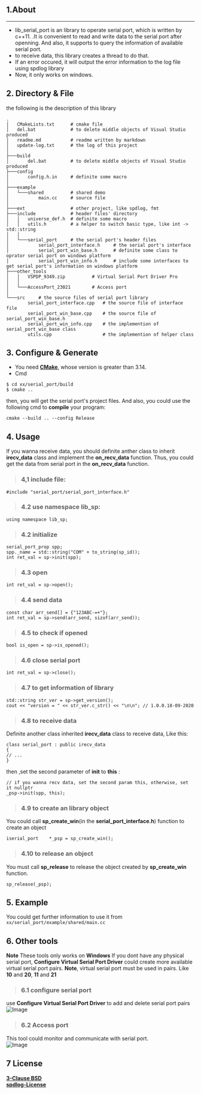 ## 1.About  
---
  * lib_serial_port is an library to operate serial port, which is written by c++11. .It is convenient to read and write data to the serial port after openning. And also, it supports to query the information of available serial port.  
  * to receive data, this library creates a thread to do that.  
  * If an error occured, it will output the error information to the log file using spdlog library
  * Now, it only works on windows.  


## 2. Directory & File 
  the following is the description of this library  
```
.
│   CMakeLists.txt		# cmake file
│   del.bat				# to delete middle objects of Visual Studio produced 
│   readme.md			# readme written by markdown
│   update-log.txt		# the log of this project 
│   
├───build				
│       del.bat			# to delete middle objects of Visual Studio produced 
├───config
│       config.h.in		# definite some macro
│       
├───example		
│   └───shared			# shared demo
│           main.cc 	# source file
│           
├───ext					# other project, like spdlog, fmt
├───include				# header files' directory
│   │   universe_def.h	# definite some macro
│   │   utils.h			# a helper to switch basic type, like int -> std::string
│   │   
│   └───serial_port		# the serial port's header files
│           serial_port_interface.h		# the serial port's interface
│           serial_port_win_base.h		# definite some class to oprator serial port on windows platform	
│           serial_port_win_info.h		# include some interfaces to get serial port's information on windows platform  
├───other_tools
│   │   VSPDP_9349.zip			# Virtual Serial Port Driver Pro 
│   │   
│   └───AccessPort_23021		# Access port
│           
└───src		# the source files of serial port library
        serial_port_interface.cpp	# the source file of interface file
        serial_port_win_base.cpp	# the source file of serial_port_win_base.h
        serial_port_win_info.cpp	# the implemention of serial_port_win_base class
        utils.cpp					# the implemention of helper class
```


## 3. Configure & Generate 
  * You need **[CMake](https://cmake.org/)**, whose version is greater than 3.14.  
  * Cmd  
```
$ cd xx/serial_port/build
$ cmake ..
```
  then, you will get the serial port's project files. And also, you could use the following cmd to **compile** your program:  
```
cmake --build .. --config Release
```


## 4. Usage  
  If you wanna receive data, you should definite anther class to inherit **irecv_data** class and implement the **on_recv_data** function. Thus, you could get the data from serial port in the **on_recv_data** function.  

> ### 4,1 include file:
```
#include "serial_port/serial_port_interface.h"
```
> ### 4.2 use namespace **lib_sp**:  
```
using namespace lib_sp;
```
> ### 4.2 initialize 
```
serial_port_prop spp;
spp._name = std::string("COM" + to_string(sp_id));
int ret_val = sp->init(spp);
```
> ### 4.3 open  
```
int ret_val = sp->open();
```
> ### 4.4 send data
```
const char arr_send[] = {"123ABC-=+"};
int ret_val = sp->send(arr_send, sizof(arr_send));
```
> ### 4.5 to check if opened
```
bool is_open = sp->is_opened();
```
> ### 4.6 close serial port
```
int ret_val = sp->close();
```
> ### 4.7 to get information of library 
```
std::string str_ver = sp->get_version();
cout << "version = " << str_ver.c_str() << "\n\n"; // 1.0.0.18-09-2020
```
> ### 4.8 to receive data
  Definite another class inherited **irecv_data** class to receive data, Like this:  
```
class serial_port : public irecv_data
{
// ...
}
```
  then ,set the second parameter of **init** to **this** :  
```
// if you wanna recv data, set the second param this, otherwise, set it nullptr
_psp->init(spp, this);
```

> ### 4.9 to create an library object  
  You could call **sp_create_win**(in the **serial_port_interface.h**) function to create an object
```
iserial_port	*_psp = sp_create_win();
```
> ### 4.10 to release an object
  You must call **sp_release**  to release the object created by **sp_create_win** function.
```
sp_release(_psp);
```


## 5. Example  
  You could get further information to use it from `xx/serial_port/example/shared/main.cc`  


## 6. Other tools  
  **Note**  These tools only works on **Windows**
  If you dont have any physical serial port, **Configure Virtual Serial Port Driver** could  create more available virtual serial port pairs. **Note**, virtual serial port must be used in pairs. Like **10** and **20**, **11** and **21**   
  > ### 6.1 configure serial port
  use **Configure Virtual Serial Port Driver** to add and delete serial port pairs  
![Image](https://github.com/mohistH/lib_sp/blob/master/other_tools/sp_vsp.png)
  > ### 6.2 Access port  
  This tool could monitor and communicate with serial port.  
![Image](https://github.com/mohistH/lib_sp/blob/master/other_tools/sp_acceport.png)


## 7 License  
**[3-Clause BSD](https://opensource.org/licenses/BSD-3-Clause)**  
**[spdlog-License](https://github.com/gabime/spdlog/blob/v1.x/LICENSE)**

